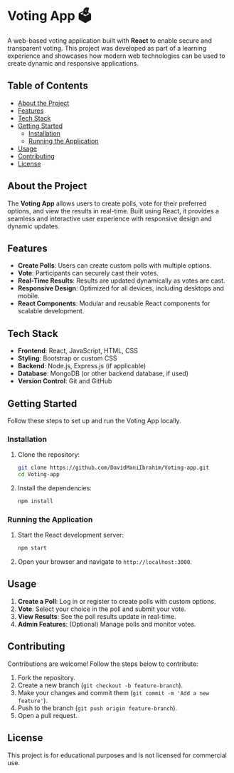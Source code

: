 
# Voting App 🗳️

A web-based voting application built with **React** to enable secure and transparent voting. This project was developed as part of a learning experience and showcases how modern web technologies can be used to create dynamic and responsive applications.

## Table of Contents

- [About the Project](#about-the-project)
- [Features](#features)
- [Tech Stack](#tech-stack)
- [Getting Started](#getting-started)
  - [Installation](#installation)
  - [Running the Application](#running-the-application)
- [Usage](#usage)
- [Contributing](#contributing)
- [License](#license)

## About the Project

The **Voting App** allows users to create polls, vote for their preferred options, and view the results in real-time. Built using React, it provides a seamless and interactive user experience with responsive design and dynamic updates.

## Features

- **Create Polls**: Users can create custom polls with multiple options.
- **Vote**: Participants can securely cast their votes.
- **Real-Time Results**: Results are updated dynamically as votes are cast.
- **Responsive Design**: Optimized for all devices, including desktops and mobile.
- **React Components**: Modular and reusable React components for scalable development.

## Tech Stack

- **Frontend**: React, JavaScript, HTML, CSS
- **Styling**: Bootstrap or custom CSS
- **Backend**: Node.js, Express.js (if applicable)
- **Database**: MongoDB (or other backend database, if used)
- **Version Control**: Git and GitHub

## Getting Started

Follow these steps to set up and run the Voting App locally.

### Installation

1. Clone the repository:

   ```bash
   git clone https://github.com/DavidManiIbrahim/Voting-app.git
   cd Voting-app
   ```

2. Install the dependencies:

   ```bash
   npm install
   ```

### Running the Application

1. Start the React development server:

   ```bash
   npm start
   ```

2. Open your browser and navigate to `http://localhost:3000`.

## Usage

1. **Create a Poll**: Log in or register to create polls with custom options.
2. **Vote**: Select your choice in the poll and submit your vote.
3. **View Results**: See the poll results update in real-time.
4. **Admin Features**: (Optional) Manage polls and monitor votes.

## Contributing

Contributions are welcome! Follow the steps below to contribute:

1. Fork the repository.
2. Create a new branch (`git checkout -b feature-branch`).
3. Make your changes and commit them (`git commit -m 'Add a new feature'`).
4. Push to the branch (`git push origin feature-branch`).
5. Open a pull request.

## License

This project is for educational purposes and is not licensed for commercial use.

